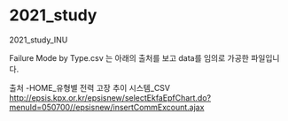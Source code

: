 # 2021_study
2021_study_INU

Failure Mode by Type.csv 는 아래의 출처를 보고 data를 임의로 가공한 파일입니다.

출처
-HOME_유형별 전력 고장 추이 시스템_CSV
http://epsis.kpx.or.kr/epsisnew/selectEkfaEpfChart.do?menuId=050700//epsisnew/insertCommExcount.ajax

